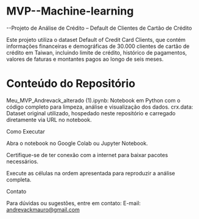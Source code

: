 # MVP--Machine-learning

--Projeto de Análise de Crédito – Default de Clientes de Cartão de Crédito

Este projeto utiliza o dataset Default of Credit Card Clients, que contém informações financeiras e demográficas de 30.000 clientes de cartão de crédito em Taiwan, incluindo limite de crédito, histórico de pagamentos, valores de faturas e montantes pagos ao longo de seis meses.

# Conteúdo do Repositório

Meu_MVP_Andrevack_alterado (1).ipynb: Notebook em Python com o código completo para limpeza, análise e visualização dos dados.
crx.data: Dataset original utilizado, hospedado neste repositório e carregado diretamente via URL no notebook.


Como Executar

Abra o notebook no Google Colab ou Jupyter Notebook.

Certifique-se de ter conexão com a internet para baixar pacotes necessários.

Execute as células na ordem apresentada para reproduzir a análise completa.

Contato

Para dúvidas ou sugestões, entre em contato:
E-mail: andrevackmauro@gmail.com
